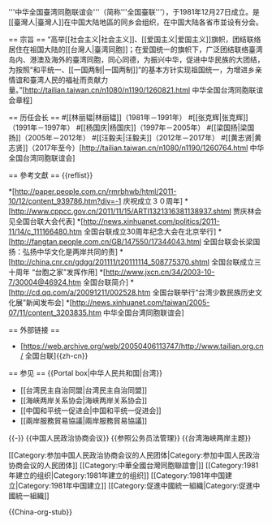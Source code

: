'''中华全国臺湾同胞联谊会'''（简称'''全国臺联'''），于1981年12月27日成立。是[[臺灣人|臺灣人]]在中国大陆地區的同乡会组织，在中国大陆各省市並设有分会。

== 宗旨 ==
“高举[[社会主义|社会主义]]、[[爱国主义|爱国主义]]旗帜，团结联络居住在祖国大陆的[[台灣人|臺湾同胞]]；在爱国统一的旗帜下，广泛团结联络臺湾岛内、港澳及海外的臺湾同胞，同心同德，为振兴中华，促进中华民族的大团结，为按照“和平统一、[[一国两制|一国两制]]”的基本方针实现祖国统一，为增进乡亲情谊和臺湾人民的福祉而贡献力量。”<ref>[http://tailian.taiwan.cn/n1080/n1190/1260821.html 中华全国台湾同胞联谊会章程]</ref>

== 历任会长 ==
#[[林丽韫|林丽韫]]（1981年－1991年）
#[[张克辉|张克辉]]（1991年－1997年）
#[[杨国庆|杨国庆]]（1997年－2005年）
#[[梁国扬|梁国扬]]（2005年－2012年）
#[[汪毅夫|汪毅夫]]（2012年－2017年）
#[[黄志贤|黄志贤]]（2017年至今）<ref>[http://tailian.taiwan.cn/n1080/n1190/1260764.html 中华全国台湾同胞联谊会]</ref>

== 參考文獻 ==
{{reflist}}

*[http://paper.people.com.cn/rmrbhwb/html/2011-10/12/content_939786.htm?div=-1 庆祝成立３０周年]
*[http://www.cppcc.gov.cn/2011/11/15/ARTI1321316381138937.shtml 贾庆林会见全国台联大会代表]
*[http://news.xinhuanet.com/politics/2011-11/14/c_111166480.htm 全国台联成立30周年纪念大会在北京举行]
*[http://fangtan.people.com.cn/GB/147550/17344043.html 全国台联会长梁国扬：弘扬中华文化是两岸共同的责]
*[http://china.cnr.cn/gdgg/201111/t20111114_508775370.shtml 全国台联成立三十周年 “台胞之家”发挥作用]
*[http://www.jxcn.cn/34/2003-10-7/30004@46924.htm 全国台联简介]
*[http://cd.qq.com/a/20091211/002528.htm 全国台联举行“台湾少数民族历史文化展”新闻发布会]
*[http://news.xinhuanet.com/taiwan/2005-07/11/content_3203835.htm 中华全国台湾同胞联谊会]

== 外部链接 ==
* [https://web.archive.org/web/20050406113747/http://www.tailian.org.cn/ 全国台联]{{zh-cn}}

== 参见 ==
{{Portal box|中华人民共和国|台湾}}
* [[台湾民主自治同盟|台湾民主自治同盟]]
* [[海峡两岸关系协会|海峡两岸关系协会]]
* [[中国和平统一促进会|中国和平统一促进会]]
* [[兩岸服務貿易協議|兩岸服務貿易協議]]

{{-}}
{{中国人民政治协商会议}}
{{参照公务员法管理}}
{{台湾海峡两岸主题}}

[[Category:参加中国人民政治协商会议的人民团体|Category:参加中国人民政治协商会议的人民团体]]
[[Category:中華全國台灣同胞聯誼會|]]
[[Category:1981年建立的组织|Category:1981年建立的组织]]
[[Category:1981年中国建立|Category:1981年中国建立]]
[[Category:促進中國統一組織|Category:促進中國統一組織]]

{{China-org-stub}}